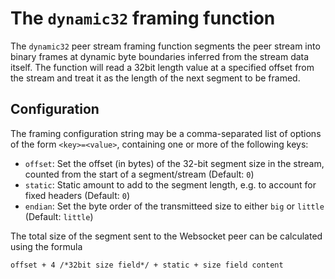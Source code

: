# The `dynamic32` framing function

The `dynamic32` peer stream framing function segments the peer stream into binary frames
at dynamic byte boundaries inferred from the stream data itself. The function will read
a 32bit length value at a specified offset from the stream and treat it as the length
of the next segment to be framed.

## Configuration

The framing configuration string may be a comma-separated list of options of the form
`<key>=<value>`, containing one or more of the following keys:

* `offset`: Set the offset (in bytes) of the 32-bit segment size in the stream, counted from the start of a segment/stream (Default: `0`)
* `static`: Static amount to add to the segment length, e.g. to account for fixed headers (Default: `0`)
* `endian`: Set the byte order of the transmitteed size to either `big` or `little` (Default: `little`)

The total size of the segment sent to the Websocket peer can be calculated using the formula

```
offset + 4 /*32bit size field*/ + static + size field content
```
